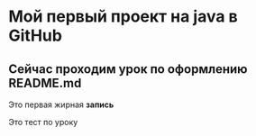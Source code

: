 # Мой первый проект на java в GitHub


## Сейчас проходим урок по оформлению README.md


Это первая жирная __запись__


Это тест по уроку